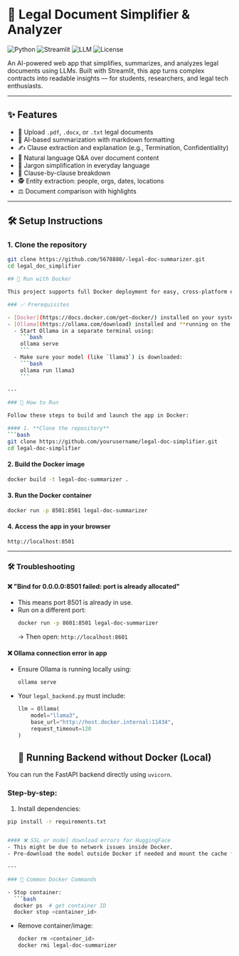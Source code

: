# 🧾 Legal Document Simplifier & Analyzer

![Python](https://img.shields.io/badge/Python-3.10%2B-blue)
![Streamlit](https://img.shields.io/badge/Built%20with-Streamlit-red)
![LLM](https://img.shields.io/badge/Powered%20by-Ollama%20LLaMA3-yellowgreen)
![License](https://img.shields.io/badge/License-MIT-blue)

An AI-powered web app that simplifies, summarizes, and analyzes legal documents using LLMs. Built with Streamlit, this app turns complex contracts into readable insights — for students, researchers, and legal tech enthusiasts.

---

## ✨ Features

- 📄 Upload `.pdf`, `.docx`, or `.txt` legal documents
- 🧠 AI-based summarization with markdown formatting
- ✍️ Clause extraction and explanation (e.g., Termination, Confidentiality)
- 💬 Natural language Q&A over document content
- 🔎 Jargon simplification in everyday language
- 📑 Clause-by-clause breakdown
- 🕵️ Entity extraction: people, orgs, dates, locations
- ⚖️ Document comparison with highlights

---

## 🛠️ Setup Instructions

### 1. Clone the repository

```bash
git clone https://github.com/5678880/-legal-doc-summarizer.git
cd legal_doc_simplifier

## 🐳 Run with Docker

This project supports full Docker deployment for easy, cross-platform execution.

### ✅ Prerequisites

- [Docker](https://docs.docker.com/get-docker/) installed on your system
- [Ollama](https://ollama.com/download) installed and **running on the host machine**
  - Start Ollama in a separate terminal using:
    ```bash
    ollama serve
    ```
  - Make sure your model (like `llama3`) is downloaded:
    ```bash
    ollama run llama3
    ```

---

### 🚀 How to Run

Follow these steps to build and launch the app in Docker:

#### 1. **Clone the repository**
```bash
git clone https://github.com/yourusername/legal-doc-simplifier.git
cd legal-doc-simplifier
```

#### 2. **Build the Docker image**
```bash
docker build -t legal-doc-summarizer .
```

#### 3. **Run the Docker container**
```bash
docker run -p 8501:8501 legal-doc-summarizer
```

#### 4. **Access the app in your browser**
```
http://localhost:8501
```

---

### 🛠️ Troubleshooting

#### ❌ "Bind for 0.0.0.0:8501 failed: port is already allocated"
- This means port 8501 is already in use.
- Run on a different port:
  ```bash
  docker run -p 8601:8501 legal-doc-summarizer
  ```
  → Then open: `http://localhost:8601`

#### ❌ Ollama connection error in app
- Ensure Ollama is running locally using:
  ```bash
  ollama serve
  ```
- Your `legal_backend.py` must include:
  ```python
  llm = Ollama(
      model="llama3",
      base_url="http://host.docker.internal:11434",
      request_timeout=120
  )
  ```
  ## 🔧 Running Backend without Docker (Local)

You can run the FastAPI backend directly using `uvicorn`.

### Step-by-step:

1. Install dependencies:

```bash
pip install -r requirements.txt


#### ❌ SSL or model download errors for HuggingFace
- This might be due to network issues inside Docker.
- Pre-download the model outside Docker if needed and mount the cache folder.

---

### 💬 Common Docker Commands

- Stop container:
  ```bash
  docker ps  # get container ID
  docker stop <container_id>
  ```

- Remove container/image:
  ```bash
  docker rm <container_id>
  docker rmi legal-doc-summarizer
  ```


